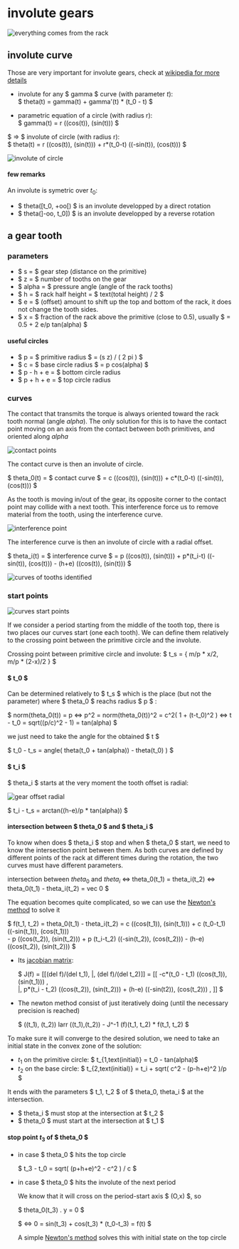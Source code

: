<script>
	window.MathJax = {
		loader: {load: ['input/asciimath', 'output/chtml']},
		asciimath: {delimiters: [['$', '$'], ['\\(', '\\)']]},
	}
</script>
<script type="text/javascript" id="MathJax-script" async
  src="https://cdn.jsdelivr.net/npm/mathjax@3/es5/startup.js">
</script>


involute gears
==============


![everything comes from the rack](/schemes/gear-from-rack.png)


## involute curve

Those are very important for involute gears, check at [wikipedia for more details](https://en.wikipedia.org/wiki/Involute)

- involute for any $ gamma $ curve (with parameter $t$): 	
	$ theta(t) = gamma(t) + gamma'(t) * (t_0 - t) $

- parametric equation of a circle (with radius r): 	
	$ gamma(t) = r ((cos(t)), (sin(t))) $

$ => $ involute of circle (with radius r): 	
$ theta(t) =  r ((cos(t)), (sin(t))) + r*(t_0-t) ((-sin(t)), (cos(t))) $

![involute of circle](/schemes/gear-circle-involute.png)

#### few remarks

An involute is symetric over $t_0$: 
- $ theta([t_0, +oo[) $	is an involute developped by a direct rotation
- $ theta(]-oo, t_0]) $	is an involute developped by a reverse rotation




## a gear tooth

### parameters

- $ s = $ gear step (distance on the primitive)
- $ z = $ number of tooths on the gear
- $ alpha = $ pressure angle (angle of the rack tooths)
- $ h = $ rack half height = $ text(total height) / 2 $
- $ e = $ (offset) amount to shift up the top and bottom of the rack, it does not change the tooth sides.
- $ x = $ fraction of the rack above the primitive (close to 0.5), usually $ = 0.5 + 2 e/p  tan(alpha) $

#### useful circles

- $ p = $ primitive radius $ = (s z) / ( 2 pi ) $
- $ c = $ base circle radius $ = p cos(alpha) $
- $ p - h + e = $ bottom circle radius
- $ p + h + e = $ top circle radius

### curves

The contact that transmits the torque is always oriented toward the rack tooth normal (angle $alpha$).
The only solution for this is to have the contact point moving on an axis from the contact between both primitives, and oriented along $alpha$

![contact points](/schemes/gear-contact-curve.png)

The contact curve is then an involute of circle.

$ theta_0(t) = $ contact curve $ = c ((cos(t)), (sin(t))) + c*(t_0-t) ((-sin(t)), (cos(t))) $


As the tooth is moving in/out of the gear, its opposite corner to the contact point may collide with a next tooth. This interference force us to remove material from the tooth, using the interference curve.

![interference point](/schemes/gear-interference-curve.png)

The interference curve is then an involute of circle with a radial offset.

$ theta_i(t) = $ interference curve $ = p ((cos(t)), (sin(t))) + p*(t_i-t) ((-sin(t)), (cos(t))) - (h+e) ((cos(t)), (sin(t))) $

![curves of tooths identified](/schemes/gear-curves-identified.png)



### start points

![curves start points](/schemes/gear-curves-start.png)

If we consider a period starting from the middle of the tooth top, there is two places our curves start (one each tooth). We can define them relatively to the crossing point between the primitive circle and the involute.

Crossing point between primitive circle and involute:	$ t_s = { m/p * x/2,  m/p * (2-x)/2 } $


#### $ t_0 $

Can be determined relatively to $ t_s $ which is the place (but not the parameter) where $ theta_0 $ reachs radius $ p $ :

$ norm(theta_0(t)) = p  <=>   p^2 = norm(theta_0(t))^2 = c^2( 1 + (t-t_0)^2 )    <=>   t - t_0 = sqrt((p/c)^2 - 1)    =   tan(alpha) $

we just need to take the angle for the obtained $ t $

$ t_0 - t_s = angle( theta(t_0 + tan(alpha)) - theta(t_0) ) $

#### $ t_i $

$ theta_i $ starts at the very moment the tooth offset is radial:

![gear offset radial](/schemes/gear-offset-radial.png)

$ t_i - t_s = arctan((h-e)/p * tan(alpha)) $


#### intersection between $ theta_0 $ and $ theta_i $

To know when does $ theta_i $ stop and when $ theta_0 $ start, we need to know the intersection point between them. As both curves are defined by different points of the rack at different times during the rotation, the two curves must have different parameters.

intersection between $theta_0$ and $theta_i$
<=> theta_0(t_1) = theta_i(t_2) 
<=> theta_0(t_1) - theta_i(t_2) = vec 0
$

The equation becomes quite complicated, so we can use the [Newton's method](https://en.wikipedia.org/wiki/Newton%27s_method) to solve it

$ f(t_1, t_2) = theta_0(t_1) - theta_i(t_2) 
=	c ((cos(t_1)), (sin(t_1))) + c (t_0-t_1) ((-sin(t_1)), (cos(t_1)))  
	- p ((cos(t_2)), (sin(t_2))) + p (t_i-t_2) ((-sin(t_2)), (cos(t_2))) 
	- (h-e) ((cos(t_2)), (sin(t_2))) 
$

- Its [jacobian matrix](https://en.wikipedia.org/wiki/Jacobian_matrix_and_determinant):

	$ J(f) = [[(del f)/(del t_1), |, (del f)/(del t_2)]] 
	  = [[ 
		-c*(t_0 - t_1) ((cos(t_1)), (sin(t_1))) ,     
		|,
		 p*(t_i - t_2) ((cos(t_2)), (sin(t_2))) + (h-e) ((-sin(t2)), (cos(t_2))) ,
		]] $

- The newton method consist of just iteratively doing	 (until the necessary precision is reached)

	$ ((t_1), (t_2))   larr  ((t_1),(t_2)) - J^-1 (f)(t_1, t_2) * f(t_1, t_2) $


To make sure it will converge to the desired solution, we need to take an initial state in the convex zone of the solution:

- $t_1$ on the primitive circle: 	$ t_{1,text(initial)} = t_0 - tan(alpha)$
- $t_2$ on the base circle: 	$ t_{2,text(initial)} = t_i + sqrt( c^2 - (p-h+e)^2 )/p  $

It ends with the parameters $ t_1, t_2 $ of $ theta_0, theta_i $ at the intersection.

- $ theta_i $ must stop at the intersection at $ t_2 $
- $ theta_0 $ must start at the intersection at $ t_1 $


#### stop point $t_3$ of $ theta_0 $

- in case $ theta_0 $ hits the top circle

	$ t_3 - t_0 = sqrt( (p+h+e)^2 - c^2 ) / c $

- in case $ theta_0 $ hits the involute of the next period

	We know that it will cross on the period-start axis $ (O,x) $, so
	
	$ theta_0(t_3) . y = 0 $
	
	$ <=> 0 = sin(t_3) + cos(t_3) * (t_0-t_3) = f(t) $
	
	A simple [Newton's method](https://en.wikipedia.org/wiki/Newton%27s_method) solves this with initial state on the top circle
	
